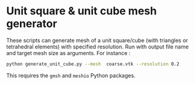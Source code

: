 # Unit square & unit cube mesh generator

These scripts can generate mesh of a unit square/cube (with triangles or tetrahedral elements) with specified resolution.
Run with output file name and target mesh size as arguments. For instance :

```bash
python generate_unit_cube.py --mesh  coarse.vtk --resolution 0.2
```

This requires the `gmsh` and `meshio` Python packages.
